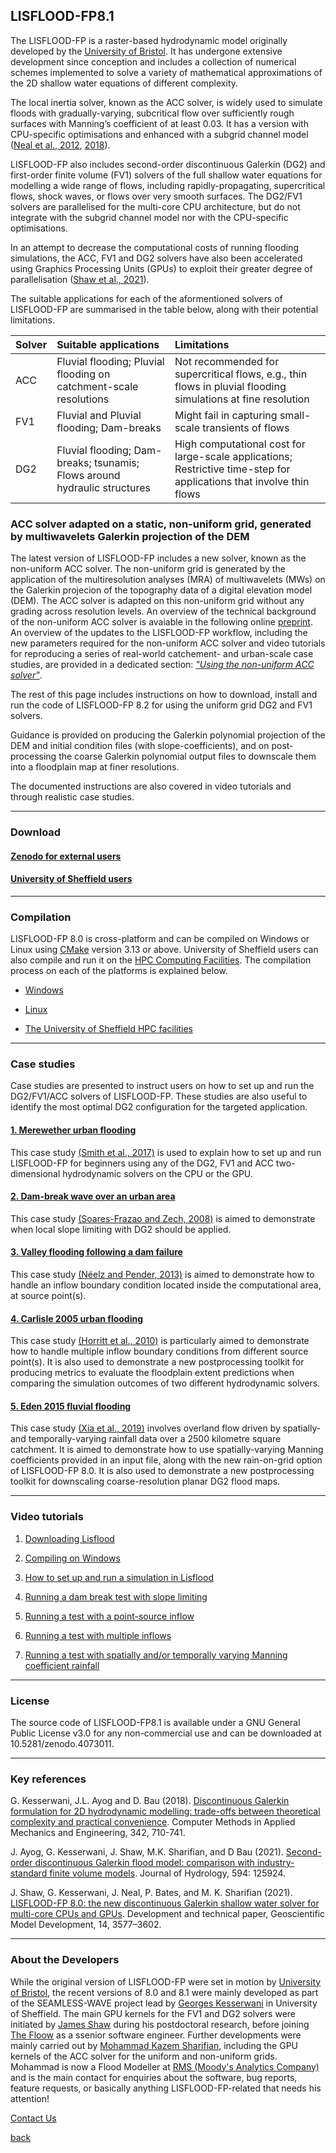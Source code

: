
## LISFLOOD-FP8.1 

The LISFLOOD-FP is a raster-based hydrodynamic model originally developed by the [University of Bristol](http://www.bristol.ac.uk/geography/research/hydrology/models/lisflood/). It has undergone extensive development since conception and includes a collection of numerical schemes implemented to solve a variety of mathematical approximations of the 2D shallow water equations of different complexity. 

The local inertia solver, known as the ACC solver, is widely used to simulate floods with gradually-varying, subcritical flow over sufficiently rough surfaces with Manning’s coefficient of at least 0.03. It has a version with CPU-specific optimisations and enhanced with a subgrid channel model ([Neal et al., 2012](https://agupubs.onlinelibrary.wiley.com/doi/10.1029/2012WR012514), [2018](https://www.sciencedirect.com/science/article/pii/S1364815217307478)). 

LISFLOOD-FP also includes second-order discontinuous Galerkin (DG2) and first-order finite volume (FV1) solvers of the full shallow water equations for modelling a wide range of flows, including rapidly-propagating, supercritical flows, shock waves, or flows over very smooth surfaces. The DG2/FV1 solvers are parallelised for the multi-core CPU architecture, but do not integrate with the subgrid channel model nor with the CPU-specific optimisations. 

In an attempt to decrease the computational costs of running flooding simulations, the ACC, FV1 and DG2 solvers have also been accelerated using Graphics Processing Units (GPUs) to exploit their greater degree of parallelisation ([Shaw et al., 2021](https://gmd.copernicus.org/preprints/gmd-2020-340/)). 

The suitable applications for each of the aformentioned solvers of LISFLOOD-FP are summarised in the table below, along with their potential limitations.  

<!--
The LISFLOOD-FP hydrodynamic model developed by the [University of Bristol](http://www.bristol.ac.uk/geography/research/hydrology/models/lisflood/) already includes a solver with local inertia, or ‘gravity wave’ formulation, known as the ACC solver, and a solver with the diffusive wave, or ‘zero-inertia’ formulation, known as the ATS solver. The ACC solver is widely used to simulate floods with gradually-varying, subcritical flow over sufficiently rough surfaces with Manning’s coefficient of at least 0.03. It has a version with CPU-specific optimisations and enhanced with a subgrid channel model ([Neal et al., 2012](https://agupubs.onlinelibrary.wiley.com/doi/10.1029/2012WR012514), [2018](https://www.sciencedirect.com/science/article/pii/S1364815217307478)). Please contact [University of Bristol](http://www.bristol.ac.uk/geography/research/hydrology/models/lisflood/) for any advice related to the ACC solver.   
-->

<!-- 
### New DG2/FV1 solvers on multi-core CPU 
The new version, LISFLOOD-FP 8.0, includes second-order discontinuous Galerkin (DG2) and first-order finite volume (FV1) solvers of the two-dimensional shallow water equations for modelling a wide range of flows, including rapidly-propagating, supercritical flows, shock waves, or flows over very smooth surfaces. The new DG2/FV1 solvers are purely two-dimensional and parallelised for the multi-core CPU architecture, but do not integrate with the subgrid channel model nor with the CPU-specific optimisations ([Shaw et al., 2021](https://gmd.copernicus.org/preprints/gmd-2020-340/)).
-->

<!-- 
### New GPU solvers 
The new DG2/FV1 solvers are also parallelised within a new Nvidia GPU architecture and can run existing LISFLOOD-FP modelling scenarios without modification. The [user manual of LISFLOOD-FP](https://drive.google.com/file/d/1Yk5txMWWfSqPcPOqjQh30XLSp8Sypy1M/view?usp=sharing) has been updated to further offer guidance about how to parametrise the code to run on the GPU, in particular for the DG2/FV1 solvers. Users interested in knowing more about the mathematical/computational background of the DG2/FV1 solvers and how to run them on LISFLOOD-FP are encouraged to start their readings from [Shaw et al. (2021)](https://gmd.copernicus.org/preprints/gmd-2020-340/).
 -->

   | Solver | Suitable applications | Limitations  |
   | :---         | :---      | :--- |
   | ACC   | Fluvial flooding; Pluvial flooding on catchment-scale resolutions      | Not recommended for supercritical flows, e.g., thin flows in pluvial flooding simulations at fine resolution   |
   | FV1     | Fluvial and Pluvial flooding; Dam-breaks       | Might fail in capturing small-scale transients of flows       |
   | DG2     | Fluvial flooding; Dam-breaks; tsunamis; Flows around hydraulic structures       | High computational cost for large-scale applications; Restrictive time-step for applications that involve thin flows    |


### ACC solver adapted on a static, non-uniform grid, generated by multiwavelets Galerkin projection of the DEM
The latest version of LISFLOOD-FP includes a new solver, known as the non-uniform ACC solver. The non-uniform grid is generated by the application of the multiresolution analyses (MRA) of multiwavelets (MWs) on the Galerkin projecion of the topography data of a digital elevation model (DEM). The ACC solver is adapted on this non-uniform grid without any grading across resolution levels. An overview of the technical background of the non-uniform ACC solver is avaiable in the following online [preprint](https://www.hydrology-and-earth-system-sciences.net/). An overview of the updates to the LISFLOOD-FP workflow, including the new parameters required for the non-uniform ACC solver and video tutorials for reproducing a series of real-world catchement- and urban-scale case studies, are provided in a dedicated section: [*"Using the non-uniform ACC solver"*](/ACC_NU.md). 

The rest of this page includes instructions on how to download, install and run the code of LISFLOOD-FP 8.2 for using the uniform grid DG2 and FV1 solvers. 

Guidance is provided on producing the Galerkin polynomial projection of the DEM and initial condition files (with slope-coefficients), and on post-processing the coarse Galerkin polynomial output files to downscale them into a floodplain map at finer resolutions.

The documented instructions are also covered in video tutorials and through realistic case studies.

***

### Download  

#### [Zenodo for external users](./Zenodo.md)


#### [University of Sheffield users](./UoS_HPC.md) 


***


### Compilation   
LISFLOOD-FP 8.0 is cross-platform and can be compiled on Windows or Linux using [CMake](https://cmake.org/) version 3.13 or above. University of Sheffield users can also compile and run it on the [HPC Computing Facilities](https://www.sheffield.ac.uk/it-services/research/hpc-facilities). The compilation process on each of the platforms is explained below.

- [Windows](/compile_win.md)
  

- [Linux](/compile_lin.md)


- [The University of Sheffield HPC facilities](/compile_hpc.md) 

***


### Case studies 
Case studies are presented to instruct users on how to set up and run the DG2/FV1/ACC solvers of LISFLOOD-FP. These studies are also useful to identify the most optimal DG2 configuration for the targeted application.


#### [1. Merewether urban flooding](./Merewether.md)
This case study [(Smith et al., 2017)](https://www.tandfonline.com/doi/abs/10.1080/15715124.2016.1193510) is used to explain how to set up and run LISFLOOD-FP for beginners using any of the DG2, FV1 and ACC two-dimensional hydrodynamic solvers on the CPU or the GPU.  


#### [2. Dam-break wave over an urban area](./25_Blocks.md) 
This case study [(Soares-Frazao and Zech, 2008)](https://www.tandfonline.com/doi/abs/10.3826/jhr.2008.3164) is aimed to demonstrate when local slope limiting with DG2 should be applied. 


#### [3. Valley flooding following a dam failure](./EnvAcy5.md)  
This case study [(Néelz and Pender, 2013)](https://consult.environment-agency.gov.uk/engagement/bostonbarriertwao/results/appendix-6---neelz--s.---pender--g.--2013--benchmarking-the-latest-generation-of-2d-hydraulic-modelling-packages.-bristol_environment-agency.pdf) is aimed to demonstrate how to handle an inflow boundary condition located inside the computational area, at source point(s).


#### [4. Carlisle 2005 urban flooding](./Carlistle_flooding.md)
This case study [(Horritt et al., 2010)](https://www.icevirtuallibrary.com/doi/pdf/10.1680/wama.2010.163.6.273) is particularly aimed to demonstrate how to handle multiple inflow boundary conditions from different source point(s). It is also used to demonstrate a new postprocessing toolkit for producing metrics to evaluate the floodplain extent predictions when comparing the simulation outcomes of two different hydrodynamic solvers.


#### [5. Eden 2015 fluvial flooding](./Desmond_Eden2015.md)  
This case study [(Xia et al., 2019)](https://www.sciencedirect.com/science/article/abs/pii/S030917081930243X) involves overland flow driven by spatially- and temporally-varying rainfall data over a 2500 kilometre square catchment. It is aimed to demonstrate how to use spatially-varying Manning coefficients provided in an input file, along with the new rain-on-grid option of LISFLOOD-FP 8.0. It is also used to demonstrate a new postprocessing toolkit for downscaling coarse-resolution planar DG2 flood maps.


***

### Video tutorials

1. [Downloading Lisflood](https://youtu.be/qHbt2eNhDgo)

2. [Compiling on Windows](https://youtu.be/cNpeCDQXHCs)

3. [How to set up and run a simulation in Lisflood](https://youtu.be/QENBvUGzoEk)

4. [Running a dam break test with slope limiting](https://youtu.be/p_fuxHsManM)

5. [Running a test with a point-source inflow](https://youtu.be/T21Can8f4Zg)

6. [Running a test with multiple inflows](https://youtu.be/Im7k70E1jLY)

7. [Running a test with spatially and/or temporally varying Manning coefficient rainfall](https://youtu.be/eOA4Vgsf9bY)

***

### License 
The source code of LISFLOOD-FP8.1 is available under a GNU General Public License v3.0 for any non-commercial use and can be downloaded at 10.5281/zenodo.4073011.

***

### Key references 
G. Kesserwani, J.L. Ayog and D. Bau (2018). [Discontinuous Galerkin formulation for 2D hydrodynamic modelling: trade-offs between theoretical complexity and practical convenience](https://www.sciencedirect.com/science/article/pii/S004578251830389X). Computer Methods in Applied Mechanics and Engineering, 342, 710-741.

J. Ayog, G. Kesserwani, J. Shaw, M.K. Sharifian, and D Bau (2021). [Second-order discontinuous Galerkin flood model: comparison with industry-standard finite volume models](https://www.sciencedirect.com/science/article/abs/pii/S0022169420313858). Journal of Hydrology, 594: 125924.

J. Shaw, G. Kesserwani, J. Neal, P. Bates, and M. K. Sharifian (2021). [LISFLOOD-FP 8.0: the new discontinuous Galerkin shallow water solver for multi-core CPUs and GPUs](https://gmd.copernicus.org/articles/14/3577/2021/gmd-14-3577-2021.html). Development and technical paper, Geoscientific Model Development, 14, 3577–3602.

***

### About the Developers 
While the original version of LISFLOOD-FP were set in motion by [University of Bristol](http://www.bristol.ac.uk/geography/research/hydrology/models/lisflood/), the recent versions of 8.0 and 8.1 were mainly developed as part of the SEAMLESS-WAVE project lead by [Georges Kesserwani](https://www.sheffield.ac.uk/civil/people/academic/georges-kesserwani) in University of Sheffield. The main GPU kernels for the FV1 and DG2 solvers were initiated by [James Shaw](https://www.datumedge.co.uk/) during his postdoctoral research, before joining [The Floow](https://www.thefloow.com/) as a ssenior software engineer. Further developments were mainly carried out by [Mohammad Kazem Sharifian](https://www.linkedin.com/in/mohammad-kazem-sharifian-12b1a440/), including the GPU kernels of the ACC solver for the uniform and non-uniform grids. Mohammad is now a Flood Modeller at [RMS (Moody's Analytics Company)](https://www.rms.com/) and is the main contact for enquiries about the software, bug reports, feature requests, or basically anything LISFLOOD-FP-related that needs his attention! 

[Contact Us](mailto:admin@cloudhadoop.com)


[back](/Developments.md)

